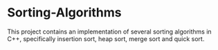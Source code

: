 # Sorting-Algorithms
This project contains an implementation of several sorting algorithms in C++, specifically insertion sort, heap sort, merge sort and quick sort.
